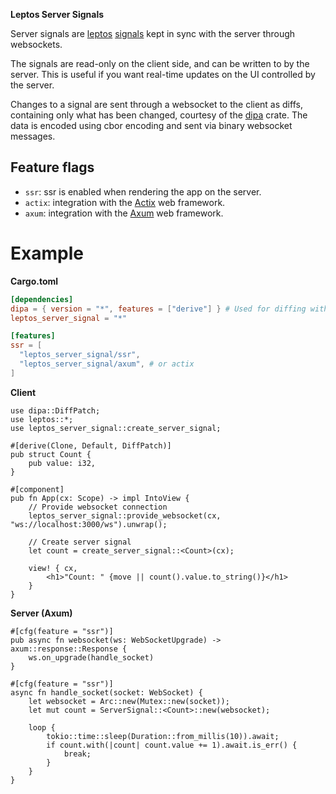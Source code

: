 **Leptos Server Signals**

Server signals are [leptos] [signals] kept in sync with the server through websockets.

The signals are read-only on the client side, and can be written to by the server.
This is useful if you want real-time updates on the UI controlled by the server.

Changes to a signal are sent through a websocket to the client as diffs,
containing only what has been changed, courtesy of the [dipa] crate.
The data is encoded using cbor encoding and sent via binary websocket messages.

[leptos]: https://crates.io/crates/leptos
[signals]: https://docs.rs/leptos/latest/leptos/struct.Signal.html
[dipa]: https://crates.io/crates/dipa

## Feature flags

- `ssr`: ssr is enabled when rendering the app on the server.
- `actix`: integration with the [Actix] web framework.
- `axum`: integration with the [Axum] web framework.

[actix]: https://crates.io/crates/actix-web
[axum]: https://crates.io/crates/axum

# Example

**Cargo.toml**

```toml
[dependencies]
dipa = { version = "*", features = ["derive"] } # Used for diffing with serde
leptos_server_signal = "*"

[features]
ssr = [
  "leptos_server_signal/ssr",
  "leptos_server_signal/axum", # or actix
]
```

**Client**

```
use dipa::DiffPatch;
use leptos::*;
use leptos_server_signal::create_server_signal;

#[derive(Clone, Default, DiffPatch)]
pub struct Count {
    pub value: i32,
}

#[component]
pub fn App(cx: Scope) -> impl IntoView {
    // Provide websocket connection
    leptos_server_signal::provide_websocket(cx, "ws://localhost:3000/ws").unwrap();

    // Create server signal
    let count = create_server_signal::<Count>(cx);

    view! { cx,
        <h1>"Count: " {move || count().value.to_string()}</h1>
    }
}
```

**Server (Axum)**

```ignore
#[cfg(feature = "ssr")]
pub async fn websocket(ws: WebSocketUpgrade) -> axum::response::Response {
    ws.on_upgrade(handle_socket)
}

#[cfg(feature = "ssr")]
async fn handle_socket(socket: WebSocket) {
    let websocket = Arc::new(Mutex::new(socket));
    let mut count = ServerSignal::<Count>::new(websocket);

    loop {
        tokio::time::sleep(Duration::from_millis(10)).await;
        if count.with(|count| count.value += 1).await.is_err() {
            break;
        }
    }
}
```
